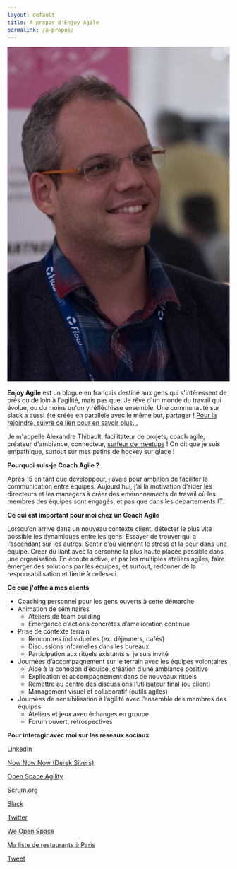 ```yaml
---
layout: default
title: A propos d'Enjoy Agile
permalink: /a-propos/
---
```


<img src="/images/alexandre-thibbault-flowcon.jpg" class="img-floating-left-small"/>

**Enjoy Agile** est un blogue en français destiné aux gens qui s'intéressent de près ou de loin à l'agilité, mais pas que. Je rêve d'un monde du travail qui évolue, ou du moins qu'on y réfléchisse ensemble. Une communauté sur slack a aussi été créée en parallèle avec le même but, partager ! <a href="/slack/">Pour la rejoindre, suivre ce lien pour en savoir plus...</a>

Je m'appelle Alexandre Thibault, facilitateur de projets, coach agile, créateur d'ambiance, connecteur, <a href="https://www.meetup.com/fr-FR/members/82216172/" target="meetups">surfeur de meetups</a> ! On dit que je suis empathique, surtout sur mes patins de hockey sur glace !

**Pourquoi suis-je Coach Agile ?**

Après 15 en tant que développeur, j'avais pour ambition de faciliter la communication entre équipes. Aujourd’hui, j’ai la motivation d’aider les directeurs et les managers à créer des environnements de travail où les membres des équipes sont engagés, et pas que dans les départements IT.

**Ce qui est important pour moi chez un Coach Agile**

Lorsqu’on arrive dans un nouveau contexte client, détecter le plus vite possible les dynamiques entre les gens. Essayer de trouver qui a l’ascendant sur les autres. Sentir d’où viennent le stress et la peur dans une équipe. Créer du liant avec la personne la plus haute placée possible dans une organisation. En écoute active, et par les multiples ateliers agiles, faire émerger des solutions par les équipes, et surtout, redonner de la responsabilisation et fierté à celles-ci. 

**Ce que j'offre à mes clients**

* Coaching personnel pour les gens ouverts à cette démarche
* Animation de séminaires
  * Ateliers de team building
  * Emergence d’actions concrètes d’amélioration continue
* Prise de contexte terrain
  * Rencontres individuelles (ex. déjeuners, cafés)
  * Discussions informelles dans les bureaux
  * Participation aux rituels existants si je suis invité
* Journées d’accompagnement sur le terrain avec les équipes volontaires
  * Aide à la cohésion d’équipe, création d’une ambiance positive
  * Explication et accompagnement dans de nouveaux rituels
  * Remettre au centre des discussions l’utilisateur final (ou client)
  * Management visuel et collaboratif (outils agiles)
* Journées de sensibilisation à l’agilité avec l’ensemble des membres des équipes
  * Ateliers et jeux avec échanges en groupe
  * Forum ouvert, rétrospectives

**Pour interagir avec moi sur les réseaux sociaux** 

<a href="https://www.linkedin.com/in/alexthib?locale=fr_FR&trk=profile_view_lang_sel_click" 
 target="linkedin">
   LinkedIn
</a>

<a href="https://nownownow.com/p/fk6C" 
 target="nownownow">
   Now Now Now (Derek Sivers)
</a>

<a href="http://openspaceagility.com/consulting/" 
 target="openspaceagility">
   Open Space Agility
</a>

<a href="https://www.scrum.org/user/214835" 
 target="scrumorg">
   Scrum.org
</a>

<a href="/slack/">
   Slack
</a>

<a href="https://twitter.com/weopenspace" 
 target="twitter">
   Twitter
</a>

<a href="http://www.weopenspace.com" 
 target="wos">
   We Open Space
</a>

<a href="/manger/paris">
  Ma liste de restaurants à Paris
</a>

<a href="https://twitter.com/share?ref_src={{site.url}}{{page.url}}" 
   class="twitter-share-button" 
   data-show-count="false">
  Tweet
</a>
<script async src="https://platform.twitter.com/widgets.js" charset="utf-8"></script>

